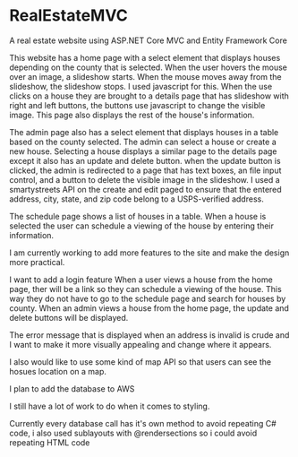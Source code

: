 # RealEstateMVC
A real estate website using ASP.NET Core MVC and Entity Framework Core


This website has a home page with a select element that displays houses depending on the county that is selected.
When the user hovers the mouse over an image, a slideshow starts.  When the mouse moves away from the slideshow, the slideshow stops.  I used javascript for this.
When the use clicks on a house they are brought to a details page that has slideshow with right and left buttons, the buttons use javascript to change the visible image.
This page also displays the rest of the house's information.

The admin page also has a select element that displays houses in a table based on the county selected.
The admin can select a house or create a new house.
Selecting a house displays a similar page to the details page except it also has an update and delete button.
when the update button is clicked, the admin is redirected to a page that has text boxes, an file input control, and a button to delete the visible image in the slideshow.
I used a smartystreets API on the create and edit paged to ensure that the entered address, city, state, and zip code belong to a USPS-verified address.

The schedule page shows a list of houses in a table.
When a house is selected the user can schedule a viewing of the house by entering their information.

I am currently working to add more features to the site and make the design more practical.

I want to add a login feature
When a user views a house from the home page, ther will be a link so they can schedule a viewing of the house.  This way they do not have to go to the schedule page and 
search for houses by county.
When an admin views a house from the home page, the update and delete buttons will be displayed.

The error message that is displayed when an address is invalid is crude and I want to make it more visually appealing and change where it appears.

I also would like to use some kind of map API so that users can see the hosues location on a map.

I plan to add the database to AWS

I still have a lot of work to do when it comes to styling.


Currently every database call has it's own method to avoid repeating C# code, i also used sublayouts with @rendersections so i could avoid repeating HTML code
